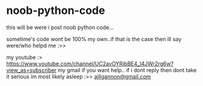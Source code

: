 # noob-python-code
this will be were i post noob python code...

sometime's code wont be 100% my own..if that is the case then ill say were/who helpd me :>>

my youtube :> https://www.youtube.com/channel/UC2avOYRjbBE4_l4JWr2rg6w?view_as=subscriber
my gmail if you want help.. if i dont reply then dont take it serious im most likely asleep :>> ajllgannon@gmail.com
